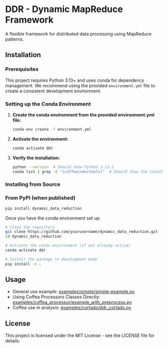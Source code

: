# DDR - Dynamic MapReduce Framework

A flexible framework for distributed data processing using MapReduce patterns.

## Installation

### Prerequisites

This project requires Python 3.13+ and uses conda for dependency management. We recommend using the provided `environment.yml` file to create a consistent development environment.

### Setting up the Conda Environment

1. **Create the conda environment from the provided environment.yml file:**
   ```bash
   conda env create -f environment.yml
   ```

2. **Activate the environment:**
   ```bash
   conda activate ddr
   ```

3. **Verify the installation:**
   ```bash
   python --version  # Should show Python 3.13.2
   conda list | grep -E "(coffea|ndcctools)"  # Should show the installed packages
   ```

### Installing from Source

### From PyPI (when published)
```bash
pip install dynamic_data_reduction
```

Once you have the conda environment set up:

```bash
# Clone the repository
git clone https://github.com/yourusername/dynamic_data_reduction.git
cd dynamic_data_reduction

# Activate the conda environment (if not already active)
conda activate ddr

# Install the package in development mode
pip install -e .
```

## Usage

- General use example: [examples/simple/simple-example.py](examples/simple/simple-example.py)
- Using Coffea Processors Classes Directly: [examples/coffea_processor/example_with_preprocess.py](examples/coffea_processor/example_with_preprocess.py)
- Coffea use in analysis: [examples/cortado/ddr_cortado.py](examples/cortado/ddr_cortado.py)


## License

This project is licensed under the MIT License - see the LICENSE file for details.